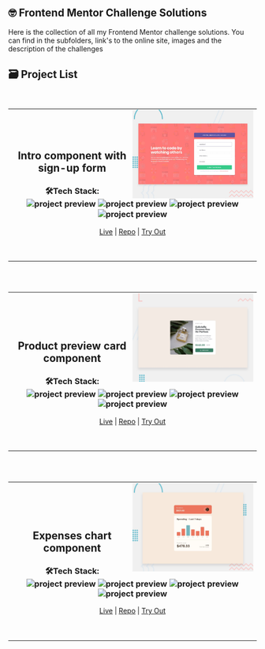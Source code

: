 ## 🤓 Frontend Mentor Challenge Solutions

Here is the collection of all my Frontend Mentor challenge solutions.  You can find in the subfolders, link's to the online site, images and the description of the challenges

## 🗃️ Project List
 
<br>
<table  align="center"><tr><td>
  <picture> 
    <img alt="project preview" src="./component-singup/src/assets/desktop-preview.jpg" width="50%"  align="right"   >
  </picture> 
  <br><br><br>
  
  <h2 align="center">Intro component with sign-up form</h2>
 
  <h3 align="center"> 
    🛠Tech Stack:  
    <img alt="project preview" src="https://img.shields.io/badge/-JavaScript-05122A?style=flat&logo=javascript"   >
    <img alt="project preview" src="https://img.shields.io/badge/-HTML-05122A?style=flat&logo=HTML5"   >
    <img alt="project preview" src="https://img.shields.io/badge/-CSS-05122A?style=flat&logo=CSS3&logoColor=1572B6"   >
    <img alt="project preview" src="https://img.shields.io/badge/-React-05122A?style=flat&logo=react"  align="center" >
  </h3>
  
  <p  align="center">
    <a href="https://component-signup-cs.netlify.app/">Live</a> | <a href="https://github.com/leandrorodrigues00/frontend-mentor-challenges/tree/main/component-singup">Repo</a> | <a href="https://www.frontendmentor.io/challenges/intro-component-with-signup-form-5cf91bd49edda32581d28fd1">Try Out</a>
  </p>
  
  <br>
  <br> 
</td></tr></table>

<br><br>

<table  align="center"><tr><td>
  <picture>
    <img alt="project preview" src="./product-preview/src/assets/design/desktop-preview.jpg" width="50%"  align="right"   >
  </picture>
  
  <br><br><br>
  
  <h2 align="center">Product preview card component</h2>
 
  <h3 align="center"> 
    🛠Tech Stack:  
    <img alt="project preview" src="https://img.shields.io/badge/-JavaScript-05122A?style=flat&logo=javascript"   >
    <img alt="project preview" src="https://img.shields.io/badge/-HTML-05122A?style=flat&logo=HTML5"   >
    <img alt="project preview" src="https://img.shields.io/badge/-CSS-05122A?style=flat&logo=CSS3&logoColor=1572B6"   >
    <img alt="project preview" src="https://img.shields.io/badge/-React-05122A?style=flat&logo=react"   >
  </h3>
  
  <p  align="center">
    <a href="https://product-preview-cs.netlify.app/">Live</a> | <a href="https://github.com/leandrorodrigues00/frontend-mentor-challenges/tree/main/product-preview">Repo</a> | <a href="https://www.frontendmentor.io/challenges/product-preview-card-component-GO7UmttRfa">Try Out</a>
  </p>
  
  <br>
  <br> 
</td></tr></table>

<br><br>


<table  align="center"><tr><td>
  <picture> 
    <img alt="project preview" src="./expenses-chart/src/assets/design/desktop-preview.jpg" width="50%"  align="right"   >
  </picture>
  
  <br><br><br>
  
  <h2 align="center">Expenses chart component</h2>
 
  <h3 align="center"> 
    🛠Tech Stack:  
    <img alt="project preview" src="https://img.shields.io/badge/-JavaScript-05122A?style=flat&logo=javascript"   >
    <img alt="project preview" src="https://img.shields.io/badge/-HTML-05122A?style=flat&logo=HTML5"   >
    <img alt="project preview" src="https://img.shields.io/badge/-CSS-05122A?style=flat&logo=CSS3&logoColor=1572B6"   >
    <img alt="project preview" src="https://img.shields.io/badge/-React-05122A?style=flat&logo=react"   >
  </h3>
  
  <p  align="center">
    <a href="https://expenses-chart-cs.netlify.app/">Live</a> | <a href="https://github.com/leandrorodrigues00/frontend-mentor-challenges/tree/main/expenses-chart">Repo</a> | <a href="https://www.frontendmentor.io/challenges/expenses-chart-component-e7yJBUdjwt">Try Out</a>
  </p>
  
  <br>
  <br> 
</td></tr></table>

